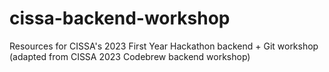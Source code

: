 # cissa-backend-workshop
Resources for CISSA's 2023 First Year Hackathon backend + Git workshop
(adapted from CISSA 2023 Codebrew backend workshop)
